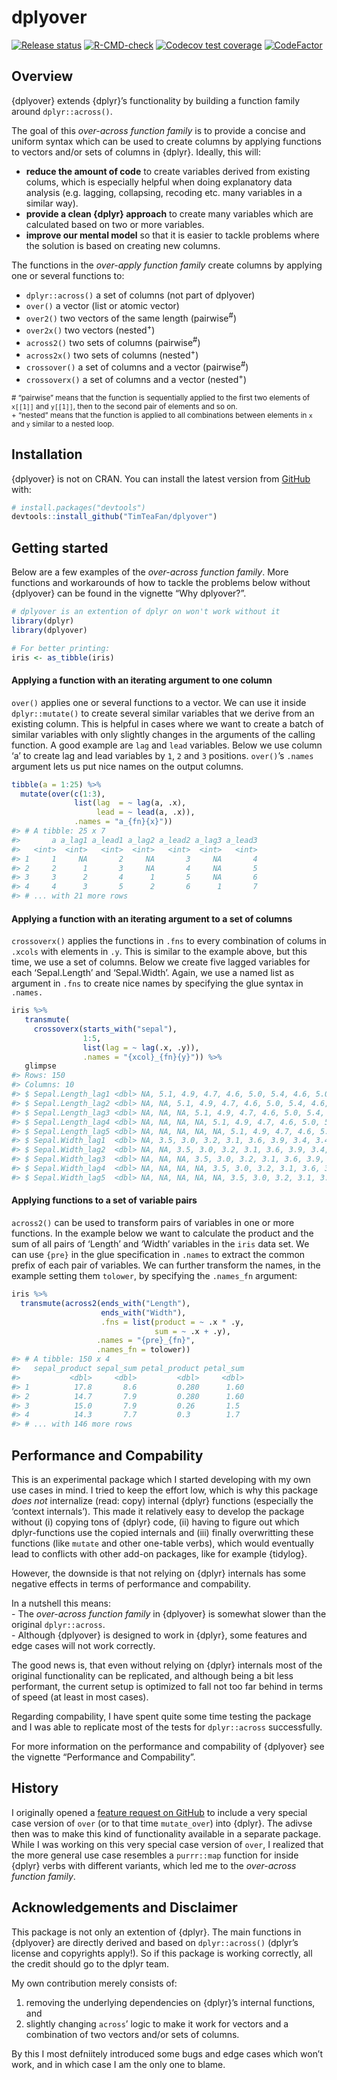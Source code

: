 
<!-- README.md is generated from README.Rmd. Please edit that file -->

# dplyover

<!-- badges: start -->

[![Release
status](https://img.shields.io/badge/status-not%20released-orange)](https://img.shields.io/badge/status-not%20released-important)
[![R-CMD-check](https://github.com/TimTeaFan/dplyover/workflows/R-CMD-check/badge.svg)](https://github.com/TimTeaFan/dplyover/actions)
[![Codecov test
coverage](https://codecov.io/gh/TimTeaFan/dplyover/branch/main/graph/badge.svg)](https://codecov.io/gh/TimTeaFan/dplyover?branch=main)
[![CodeFactor](https://www.codefactor.io/repository/github/timteafan/dplyover/badge)](https://www.codefactor.io/repository/github/timteafan/dplyover)
<!-- badges: end -->

## Overview

{dplyover} extends {dplyr}’s functionality by building a function family
around `dplyr::across()`.

The goal of this *over-across function family* is to provide a concise
and uniform syntax which can be used to create columns by applying
functions to vectors and/or sets of columns in {dplyr}. Ideally, this
will:

  - **reduce the amount of code** to create variables derived from
    existing colums, which is especially helpful when doing explanatory
    data analysis (e.g. lagging, collapsing, recoding etc. many
    variables in a similar way).
  - **provide a clean {dplyr} approach** to create many variables which
    are calculated based on two or more variables.
  - **improve our mental model** so that it is easier to tackle problems
    where the solution is based on creating new columns.

The functions in the *over-apply function family* create columns by
applying one or several functions to:

  - `dplyr::across()` a set of columns (not part of dplyover)
  - `over()` a vector (list or atomic vector)
  - `over2()` two vectors of the same length (pairwise<sup>\#</sup>)
  - `over2x()` two vectors (nested<sup>+</sup>)
  - `across2()` two sets of columns (pairwise<sup>\#</sup>)
  - `across2x()` two sets of columns (nested<sup>+</sup>)
  - `crossover()` a set of columns and a vector (pairwise<sup>\#</sup>)
  - `crossoverx()` a set of columns and a vector (nested<sup>+</sup>)

<small>\# “pairwise” means that the function is sequentially applied to
the first two elements of `x[[1]]` and `y[[1]]`, then to the second pair
of elements and so on.</small><br> <small>+ “nested” means that the
function is applied to all combinations between elements in `x` and `y`
similar to a nested loop.</small>

## Installation

{dplyover} is not on CRAN. You can install the latest version from
[GitHub](https://github.com/) with:

``` r
# install.packages("devtools")
devtools::install_github("TimTeaFan/dplyover")
```

## Getting started

Below are a few examples of the *over-across function family*. More
functions and workarounds of how to tackle the problems below without
{dplyover} can be found in the vignette “Why dplyover?”.

``` r
# dplyover is an extention of dplyr on won't work without it
library(dplyr)
library(dplyover)

# For better printing:
iris <- as_tibble(iris)
```

#### Applying a function with an iterating argument to one column

`over()` applies one or several functions to a vector. We can use it
inside `dplyr::mutate()` to create several similar variables that we
derive from an existing column. This is helpful in cases where we want
to create a batch of similar variables with only slightly changes in the
arguments of the calling function. A good example are `lag` and `lead`
variables. Below we use column ‘a’ to create lag and lead variables by
`1`, `2` and `3` positions. `over()`’s `.names` argument lets us put
nice names on the output columns.

``` r
tibble(a = 1:25) %>%
  mutate(over(c(1:3),
              list(lag  = ~ lag(a, .x),
                   lead = ~ lead(a, .x)),
              .names = "a_{fn}{x}"))
#> # A tibble: 25 x 7
#>       a a_lag1 a_lead1 a_lag2 a_lead2 a_lag3 a_lead3
#>   <int>  <int>   <int>  <int>   <int>  <int>   <int>
#> 1     1     NA       2     NA       3     NA       4
#> 2     2      1       3     NA       4     NA       5
#> 3     3      2       4      1       5     NA       6
#> 4     4      3       5      2       6      1       7
#> # ... with 21 more rows
```

#### Applying a function with an iterating argument to a set of columns

`crossoverx()` applies the functions in `.fns` to every combination of
colums in `.xcols` with elements in `.y`. This is similar to the example
above, but this time, we use a set of columns. Below we create five
lagged variables for each ‘Sepal.Length’ and ‘Sepal.Width’. Again, we
use a named list as argument in `.fns` to create nice names by
specifying the glue syntax in `.names.`

``` r
iris %>%
   transmute(
     crossoverx(starts_with("sepal"),
                1:5,
                list(lag = ~ lag(.x, .y)),
                .names = "{xcol}_{fn}{y}")) %>%
   glimpse
#> Rows: 150
#> Columns: 10
#> $ Sepal.Length_lag1 <dbl> NA, 5.1, 4.9, 4.7, 4.6, 5.0, 5.4, 4.6, 5.0, 4.4, ...
#> $ Sepal.Length_lag2 <dbl> NA, NA, 5.1, 4.9, 4.7, 4.6, 5.0, 5.4, 4.6, 5.0, 4...
#> $ Sepal.Length_lag3 <dbl> NA, NA, NA, 5.1, 4.9, 4.7, 4.6, 5.0, 5.4, 4.6, 5....
#> $ Sepal.Length_lag4 <dbl> NA, NA, NA, NA, 5.1, 4.9, 4.7, 4.6, 5.0, 5.4, 4.6...
#> $ Sepal.Length_lag5 <dbl> NA, NA, NA, NA, NA, 5.1, 4.9, 4.7, 4.6, 5.0, 5.4,...
#> $ Sepal.Width_lag1  <dbl> NA, 3.5, 3.0, 3.2, 3.1, 3.6, 3.9, 3.4, 3.4, 2.9, ...
#> $ Sepal.Width_lag2  <dbl> NA, NA, 3.5, 3.0, 3.2, 3.1, 3.6, 3.9, 3.4, 3.4, 2...
#> $ Sepal.Width_lag3  <dbl> NA, NA, NA, 3.5, 3.0, 3.2, 3.1, 3.6, 3.9, 3.4, 3....
#> $ Sepal.Width_lag4  <dbl> NA, NA, NA, NA, 3.5, 3.0, 3.2, 3.1, 3.6, 3.9, 3.4...
#> $ Sepal.Width_lag5  <dbl> NA, NA, NA, NA, NA, 3.5, 3.0, 3.2, 3.1, 3.6, 3.9,...
```

#### Applying functions to a set of variable pairs

`across2()` can be used to transform pairs of variables in one or more
functions. In the example below we want to calculate the product and the
sum of all pairs of ‘Length’ and ‘Width’ variables in the `iris` data
set. We can use `{pre}` in the glue specification in `.names` to extract
the common prefix of each pair of variables. We can further transform
the names, in the example setting them `tolower`, by specifying the
`.names_fn` argument:

``` r
iris %>%
  transmute(across2(ends_with("Length"),
                    ends_with("Width"),
                    .fns = list(product = ~ .x * .y,
                                sum = ~ .x + .y),
                   .names = "{pre}_{fn}",
                   .names_fn = tolower))
#> # A tibble: 150 x 4
#>   sepal_product sepal_sum petal_product petal_sum
#>           <dbl>     <dbl>         <dbl>     <dbl>
#> 1          17.8       8.6         0.280      1.60
#> 2          14.7       7.9         0.280      1.60
#> 3          15.0       7.9         0.26       1.5 
#> 4          14.3       7.7         0.3        1.7 
#> # ... with 146 more rows
```

## Performance and Compability

This is an experimental package which I started developing with my own
use cases in mind. I tried to keep the effort low, which is why this
package *does not* internalize (read: copy) internal {dplyr} functions
(especially the ‘context internals’). This made it relatively easy to
develop the package without (i) copying tons of {dplyr} code, (ii)
having to figure out which dplyr-functions use the copied internals and
(iii) finally overwritting these functions (like `mutate` and other
one-table verbs), which would eventually lead to conflicts with other
add-on packages, like for example {tidylog}.

However, the downside is that not relying on {dplyr} internals has some
negative effects in terms of performance and compability.

In a nutshell this means:<br> - The *over-across function family* in
{dplyover} is somewhat slower than the original `dplyr::across`.<br> -
Although {dplyover} is designed to work in {dplyr}, some features and
edge cases will not work correctly.

The good news is, that even without relying on {dplyr} internals most of
the original functionality can be replicated, and although being a bit
less performant, the current setup is optimized to fall not too far
behind in terms of speed (at least in most cases).

Regarding compability, I have spent quite some time testing the package
and I was able to replicate most of the tests for `dplyr::across`
successfully.

For more information on the performance and compability of {dplyover}
see the vignette “Performance and Compability”.

## History

I originally opened a [feature request on
GitHub](https://github.com/tidyverse/dplyr/issues/4834) to include a
very special case version of `over` (or to that time `mutate_over`) into
{dplyr}. The adivse then was to make this kind of functionality
available in a separate package. While I was working on this very
special case version of `over`, I realized that the more general use
case resembles a `purrr::map` function for inside {dplyr} verbs with
different variants, which led me to the *over-across function family*.

## Acknowledgements and Disclaimer

This package is not only an extention of {dplyr}. The main functions in
{dplyover} are directly derived and based on `dplyr::across()` (dplyr’s
license and copyrights apply\!). So if this package is working
correctly, all the credit should go to the dplyr team.

My own contribution merely consists of:

1.  removing the underlying dependencies on {dplyr}’s internal
    functions, and
2.  slightly changing `across`’ logic to make it work for vectors and a
    combination of two vectors and/or sets of columns.

By this I most defniitely introduced some bugs and edge cases which
won’t work, and in which case I am the only one to blame.

